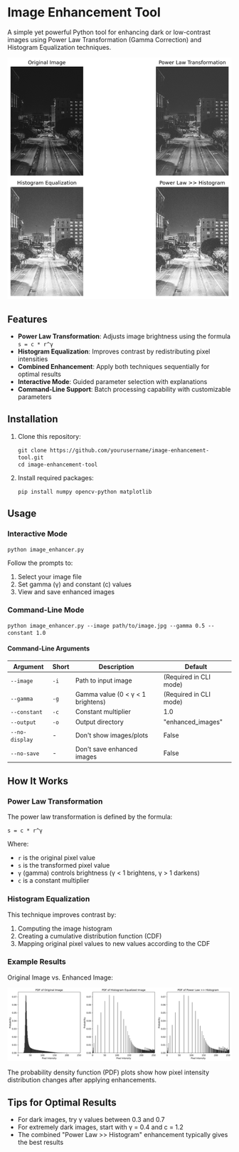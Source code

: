# Image Enhancement Tool

A simple yet powerful Python tool for enhancing dark or low-contrast images using Power Law Transformation (Gamma Correction) and Histogram Equalization techniques.

![Sample Enhancement Result](./enhanced_images/comparison.png)

## Features

- **Power Law Transformation**: Adjusts image brightness using the formula `s = c * r^γ`
- **Histogram Equalization**: Improves contrast by redistributing pixel intensities
- **Combined Enhancement**: Apply both techniques sequentially for optimal results
- **Interactive Mode**: Guided parameter selection with explanations
- **Command-Line Support**: Batch processing capability with customizable parameters

## Installation

1. Clone this repository:
   ```
   git clone https://github.com/yourusername/image-enhancement-tool.git
   cd image-enhancement-tool
   ```

2. Install required packages:
   ```
   pip install numpy opencv-python matplotlib
   ```

## Usage

### Interactive Mode

```
python image_enhancer.py
```

Follow the prompts to:
1. Select your image file
2. Set gamma (γ) and constant (c) values 
3. View and save enhanced images

### Command-Line Mode

```
python image_enhancer.py --image path/to/image.jpg --gamma 0.5 --constant 1.0
```

#### Command-Line Arguments

| Argument | Short | Description | Default |
|----------|-------|-------------|---------|
| `--image` | `-i` | Path to input image | (Required in CLI mode) |
| `--gamma` | `-g` | Gamma value (0 < γ < 1 brightens) | (Required in CLI mode) |
| `--constant` | `-c` | Constant multiplier | 1.0 |
| `--output` | `-o` | Output directory | "enhanced_images" |
| `--no-display` | - | Don't show images/plots | False |
| `--no-save` | - | Don't save enhanced images | False |

## How It Works

### Power Law Transformation

The power law transformation is defined by the formula:
```
s = c * r^γ
```
Where:
- `r` is the original pixel value
- `s` is the transformed pixel value
- `γ` (gamma) controls brightness (γ < 1 brightens, γ > 1 darkens)
- `c` is a constant multiplier

### Histogram Equalization

This technique improves contrast by:
1. Computing the image histogram
2. Creating a cumulative distribution function (CDF)
3. Mapping original pixel values to new values according to the CDF

### Example Results

Original Image vs. Enhanced Image:

![PDF Comparison](./enhanced_images/pdf_plots.png)

The probability density function (PDF) plots show how pixel intensity distribution changes after applying enhancements.

## Tips for Optimal Results

- For dark images, try γ values between 0.3 and 0.7
- For extremely dark images, start with γ = 0.4 and c = 1.2
- The combined "Power Law >> Histogram" enhancement typically gives the best results